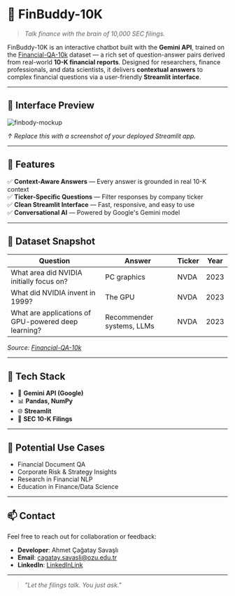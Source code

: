 # 🤖 FinBuddy-10K

> *Talk finance with the brain of 10,000 SEC filings.*

FinBuddy-10K is an interactive chatbot built with the **Gemini API**, trained on the [Financial-QA-10k](https://www.kaggle.com/datasets/yousefsaeedian/financial-q-and-a-10k) dataset — a rich set of question-answer pairs derived from real-world **10-K financial reports**. Designed for researchers, finance professionals, and data scientists, it delivers **contextual answers** to complex financial questions via a user-friendly **Streamlit interface**.

---
<!---
## 🧱 Visual Metaphor: Like LEGO, but for Finance

Imagine each **10-K filing** as a LEGO set.

- 🧩 **Context blocks**: Paragraphs from real filings  
- 🔍 **Question blocks**: What users want to know  
- 🧠 **Answer blocks**: Gemini intelligently finds the best fit  
- 🏗️ **FinBuddy-10K**: Builds meaningful answers from these financial blocks.

> The result? A smart, structured response crafted from SEC-grade raw material.

-->

## 📸 Interface Preview

![finbody-mockup](https://dummyimage.com/800x400/cccccc/000000&text=FinBuddy-10K+Streamlit+UI+Preview)

*↑ Replace this with a screenshot of your deployed Streamlit app.*

---

## 🚀 Features

✅ **Context-Aware Answers** — Every answer is grounded in real 10-K context  
✅ **Ticker-Specific Questions** — Filter responses by company ticker  
✅ **Clean Streamlit Interface** — Fast, responsive, and easy to use  
✅ **Conversational AI** — Powered by Google's Gemini model

---

## 📂 Dataset Snapshot

| Question | Answer | Ticker | Year |
|----------|--------|--------|------|
| What area did NVIDIA initially focus on? | PC graphics | NVDA | 2023 |
| What did NVIDIA invent in 1999? | The GPU | NVDA | 2023 |
| What are applications of GPU-powered deep learning? | Recommender systems, LLMs | NVDA | 2023 |

_Source: [Financial-QA-10k](https://www.kaggle.com/datasets/yousefsaeedian/financial-q-and-a-10k)_

---

## 🧰 Tech Stack

- 🧠 **Gemini API (Google)**
- 📊 **Pandas, NumPy**
- 🌐 **Streamlit**
- 🧾 **SEC 10-K Filings**

---

## 🧭 Potential Use Cases

- Financial Document QA  
- Corporate Risk & Strategy Insights  
- Research in Financial NLP  
- Education in Finance/Data Science

---
<!---
## 📌 To-Do

- [ ] Add multi-ticker comparison
- [ ] Implement follow-up question chaining
- [ ] Add retrieval-augmented generation (RAG) for unseen contexts

-->

## 📫 Contact

Feel free to reach out for collaboration or feedback:

- **Developer**: Ahmet Çağatay Savaşlı
- **Email**: cagatay.savasli@ozu.edu.tr
- **LinkedIn**: [LinkedInLink](https://www.linkedin.com/in/ahmet-cagatay-savasli-424a5a1b3/)  

---

> *"Let the filings talk. You just ask."*
